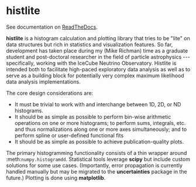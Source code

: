 # histlite

See documentation on [ReadTheDocs](https://histlite.readthedocs.io/en/latest/index.html).

**histlite** is a histogram calculation and plotting library that tries to be
"lite" on data structures but rich in statistics and visualization features.
So far, development has taken place during my (Mike Richman) time as a graduate
student and post-doctoral researcher in the field of particle astrophysics ---
specifically, working with the IceCube Neutrino Observatory.  Histlite is
intended both to facilitate high-paced exploratory data analysis as well as to
serve as a building block for potentially very complex maximum likelihood data
analysis implementations.

The core design considerations are:

* It must be trivial to work with and interchange between 1D, 2D, or ND histograms.
* It should be as simple as possible to perform bin-wise arithmetic
  operations on one or more histograms; to perform sums, integrals, etc. and
  thus normalizations along one or more axes simultaneously; and to perform
  spline or user-defined functional fits
* It should be as simple as possible to achieve publication-quality plots.

The primary histogramming functionality consists of a thin wrapper around
:meth:`numpy.histogramdd`.  Statistical tools leverage **scipy** but include
custom solutions for some use cases.  (Importantly, error propagation is
currently handled manually but may be migrated to the **uncertainties**
package in the future.)  Plotting is done using **matplotlib**.
